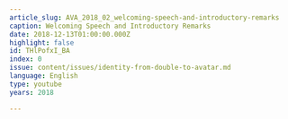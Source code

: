 ```yaml
---
article_slug: AVA_2018_02_welcoming-speech-and-introductory-remarks
caption: Welcoming Speech and Introductory Remarks
date: 2018-12-13T01:00:00.000Z
highlight: false
id: THlPofxI_BA
index: 0
issue: content/issues/identity-from-double-to-avatar.md
language: English
type: youtube
years: 2018

---
```

